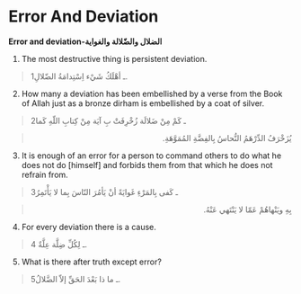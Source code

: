 Error And Deviation
===================

**Error and deviation-الضلال والضّلالة والغواية**

1. The most destructive thing is persistent deviation.

> 1ـ أهْلَكُ شَيْء اِسْتِدامَةُ الضّلالِ.

2. How many a deviation has been embellished by a verse from the Book of
Allah just as a bronze dirham is embellished by a coat of silver.

> 2ـ كَمْ مِنْ ضَلالَة زُخْرِفَتْ بِ آيَة مِنْ كِتابِ اللّهِ كَما
<blockquote dir="rtl">
  <p>
يُزَخْرَفُ الدِّرْهَمُ النُّحاسُ بِالفِضَّةِ المُمَوَّهَةِ.
  </p>
</blockquote>

3. It is enough of an error for a person to command others to do what he
does not do [himself] and forbids them from that which he does not
refrain from.

> 3ـ كَفى بِالمَرْءِ غَوايَةً أنْ يَأمُرَ النّاسَ بِما لا يَأْتَمِرُ
<blockquote dir="rtl">
  <p>
بِهِ ويَنْهاهُمْ عَمّا لا يَنْتَهي عَنْهُ.
  </p>
</blockquote>

4. For every deviation there is a cause.

> 4 ـ لِكُلِّ ضِلَّة عِلَّةٌ.

5. What is there after truth except error?

> 5ـ ما ذا بَعْدَ الحَقِّ إلاّ الضَّلالُ.


